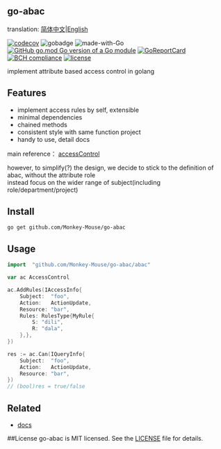 ## go-abac
translation: [简体中文](README_zh.md)|[English](README.md)

[![codecov](https://codecov.io/gh/Monkey-Mouse/go-abac/branch/main/graph/badge.svg?token=8X3HF5VFWT)](https://codecov.io/gh/Monkey-Mouse/go-abac)
![gobadge](https://github.com/Monkey-Mouse/go-abac/actions/workflows/.github/workflows/go.yml/badge.svg)
![made-with-Go](https://img.shields.io/badge/Made%20with-Go-1f425f.svg)
[![GitHub go.mod Go version of a Go module](https://img.shields.io/github/go-mod/go-version/Monkey-Mouse/go-abac.svg)](https://github.com/Monkey-Mouse/go-abac)
[![GoReportCard](https://goreportcard.com/badge/github.com/Monkey-Mouse/mo2)](https://goreportcard.com/report/github.com/Monkey-Mouse/mo2)
[![BCH compliance](https://bettercodehub.com/edge/badge/Monkey-Mouse/go-abac?branch=main)](https://bettercodehub.com/)
[![license](https://badgen.net/github/license/Monkey-Mouse/go-abac)](/LICENSE)  


implement attribute based access control in golang
## Features
- implement access rules by self, extensible 
- minimal dependencies
- chained methods
- consistent style with same function project
- handy to use, detail docs

main reference：
[accessControl](https://github.com/onury/accesscontrol)

however, to simplify(?) the design, we decide to stick to the definition of abac, without the attribute role   
instead focus on the wider range of subject(including role/department/project)


## Install

```
go get github.com/Monkey-Mouse/go-abac
```
## Usage

``` go
import 	"github.com/Monkey-Mouse/go-abac/abac"

var ac AccessControl

ac.AddRules(IAccessInfo{
    Subject:  "foo",
    Action:   ActionUpdate,
    Resource: "bar",
    Rules: RulesType{MyRule{
        S: "dili",
        R: "dala",
    },},
})

res := ac.Can(IQueryInfo{
    Subject:  "foo",
    Action:   ActionUpdate,
    Resource: "bar",
})
// (bool)res = true/false
```

## Related
- [docs](docs)

##License
go-abac is MIT licensed. See the [LICENSE](LICENSE) file for details.






